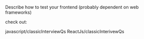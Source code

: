 Describe how to test your frontend (probably dependent on web frameworks)

check out:

javascript/classicInterviewQs
ReactJs/classicInterivewQs

